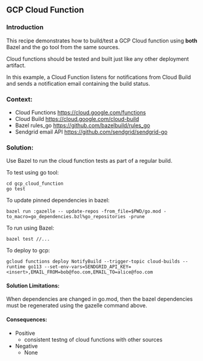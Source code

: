 GCP Cloud Function
------------------
### Introduction
This recipe demonstrates how to build/test a GCP Cloud function using **both** Bazel and the go tool
from the same sources.

Cloud functions should be tested and built just like any other deployment artifact.

In this example, a Cloud Function listens for notifications from Cloud Build and sends a notification
email containing the build status.  

### Context:
* Cloud Functions https://cloud.google.com/functions
* Cloud Build https://cloud.google.com/cloud-build
* Bazel rules_go https://github.com/bazelbuild/rules_go
* Sendgrid email API https://github.com/sendgrid/sendgrid-go

### Solution: 
Use Bazel to run the cloud function tests as part of a regular build.

To test using go tool:
  
    cd gcp_cloud_function
    go test

To update pinned dependencies in bazel:

    bazel run :gazelle -- update-repos -from_file=$PWD/go.mod -to_macro=go_dependencies.bzl%go_repositories -prune

To run using Bazel:

    bazel test //...

To deploy to gcp:

    gcloud functions deploy NotifyBuild --trigger-topic cloud-builds --runtime go113 --set-env-vars=SENDGRID_API_KEY=<insert>,EMAIL_FROM=bob@foo.com,EMAIL_TO=alice@foo.com

#### Solution Limitations:
When dependencies are changed in go.mod, then the bazel dependencies must be regenerated using the gazelle command above.

#### Consequences:
* Positive
    * consistent testng of cloud functions with other sources
* Negative
    * None
